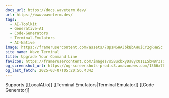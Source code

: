 ```yaml
---
docs_url: https://docs.waveterm.dev/
url: https://www.waveterm.dev/
tags:
  - AI-Toolkit
  - Generative-AI
  - Code-Generators
  - Terminal-Emulators
  - AI-Native
image: https://framerusercontent.com/assets/7QpsNGHAJbkBbAHuiCY2gRHWSc.png
site_name: Wave Terminal
title: Upgrade Your Command Line
favicon: https://framerusercontent.com/images/s5BucbxyDs8yx011LSbM8r3zSQ.png
og_screenshot_url: https://og-screenshots-prod.s3.amazonaws.com/1366x768/80/false/5f6518998915fa1b46a98f398d9080d2cb9e451778c73790c45d0263541609b7.jpeg
og_last_fetch: 2025-03-07T05:20:56.434Z
---
```

Supports [[LocalAI.io]]
[[Terminal Emulators|Terminal Emulator]]
[[Code Generator]]
